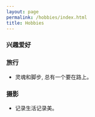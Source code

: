 ```yaml
---
layout: page
permalink: /hobbies/index.html
title: Hobbies
---
```


### 兴趣爱好

### 旅行
- 灵魂和脚步, 总有一个要在路上。

### 摄影
- 记录生活记录美。

